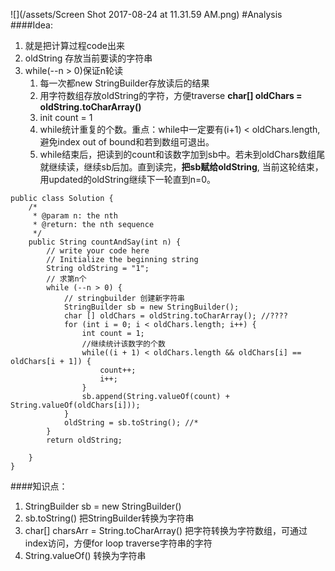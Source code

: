 ![](/assets/Screen Shot 2017-08-24 at 11.31.59 AM.png)
#Analysis
####Idea:
1. 就是把计算过程code出来
2. oldString 存放当前要读的字符串
3. while(--n > 0)保证n轮读
    1. 每一次都new StringBuilder存放读后的结果
    2. 用字符数组存放oldString的字符，方便traverse **char[] oldChars = oldString.toCharArray()**
    3. init count = 1
    4. while统计重复的个数。重点：while中一定要有(i+1) < oldChars.length, 避免index out of bound和若到数组可退出。
    5. while结束后，把读到的count和该数字加到sb中。若未到oldChars数组尾就继续读，继续sb后加。直到读完，**把sb赋给oldString**, 当前这轮结束，用updated的oldString继续下一轮直到n=0。


```
public class Solution {
    /*
     * @param n: the nth
     * @return: the nth sequence
     */
    public String countAndSay(int n) {
        // write your code here
        // Initialize the beginning string
        String oldString = "1";
        // 求第n个
        while (--n > 0) {
            // stringbuilder 创建新字符串
            StringBuilder sb = new StringBuilder();
            char [] oldChars = oldString.toCharArray(); //????
            for (int i = 0; i < oldChars.length; i++) {
                int count = 1;
                //继续统计该数字的个数
                while((i + 1) < oldChars.length && oldChars[i] == oldChars[i + 1]) {
                    count++;
                    i++;
                }
                sb.append(String.valueOf(count) + String.valueOf(oldChars[i]));
            }
            oldString = sb.toString(); //*
        }
        return oldString;
        
    }
}
```
####知识点：
1. StringBuilder sb = new StringBuilder()  
2. sb.toString() 把StringBuilder转换为字符串
2. char[] charsArr = String.toCharArray() 把字符转换为字符数组，可通过index访问，方便for loop traverse字符串的字符
3. String.valueOf() 转换为字符串


